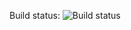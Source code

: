 
Build status: ![Build status](https://travis-ci.org/spzSource/ImageR.svg?branch=branch_1.0_stabilization)
